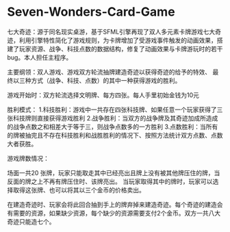 # Seven-Wonders-Card-Game
七大奇迹：源于同名现实桌游，基于SFML引擎再现了双人多元素卡牌游戏七大奇迹，利用引擎特性简化了游戏规则，为卡牌增加了受游戏事件触发的动画效果，搭建了玩家资源、战争、科技点数的数据结构，修复了动画效果与卡牌游玩时的若干bug。本人担任主程序。

主要纲领：双人游戏、游戏双方轮流抽牌建造奇迹以获得奇迹的给予的特效、
最终以三种方式（战争、科技、点数）的其中一种获得游戏的胜利。

游戏开始时：双方轮流选择文明牌、每方四张。每人手里初始金钱为10元

胜利模式：
1.科技胜利：游戏中一共存在四张科技牌、如果任意一个玩家获得了三张科技牌则直接获得游戏胜利
2.战争胜利：当双方的战争牌及其奇迹加成所造成的战争点数之和相差大于等于三，则战争点数多的一方胜利
3.点数胜利：当所有的牌被抽完且不存在科技胜利和战胜胜利的情况下、按照方法统计双方点数、点数大者获胜。

游戏牌数情况：





场面一共20 张牌，玩家只能取走其中已经亮出且牌上没有被其他牌压住的牌，当反面的牌之上不再有牌压住时、该牌亮出。
当玩家取得其中的牌时，玩家可以选择取得这张牌、也可以将其以三个金币的价格卖出。



在建造奇迹时、玩家会将此回合抽到手上的牌弃掉来建造奇迹。每个奇迹的建造会有需要的资源，如果缺少资源，每个缺少的资源需要支付2个金币。双方一共八大奇迹只能造七个。
